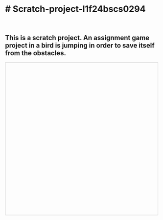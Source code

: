<html>
<h1># Scratch-project-l1f24bscs0294</h1><br>
<h2>This is a scratch project. An assignment game project in a bird is jumping in order to save itself from the obstacles.</h2>
<body>
<img href="https://imgs.search.brave.com/u3FUfiEc_iDQip6_Xv-rOV15GBFN6hsH_zAqDeu9Xig/rs:fit:500:0:0:0/g:ce/aHR0cHM6Ly9tZWRp/YS5nZXR0eWltYWdl/cy5jb20vaWQvODE4/MDIxMTgvcGhvdG8v/Y2xvc2V1cC1vZi1p/bWctZm91bmRlci1h/bmQtY2VvLW1hcmst/bWNjb3JtYWNrLWxp/Z29uaWVyLXBhLTgt/MTQtMTk2NS5qcGc_/cz02MTJ4NjEyJnc9/MCZrPTIwJmM9YUNj/ZExpNjE4b19qSjNC/WjN4VTZyZGN6T25n/NmxmVXZHZlhIUVRx/RC1YST0" width="500px" height="500px">
</body>
</html>

